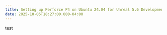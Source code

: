 ```yaml
---
title: Setting up Perforce P4 on Ubuntu 24.04 for Unreal 5.6 Development
date: 2025-10-05T18:27:00.000-04:00
---
```

test
